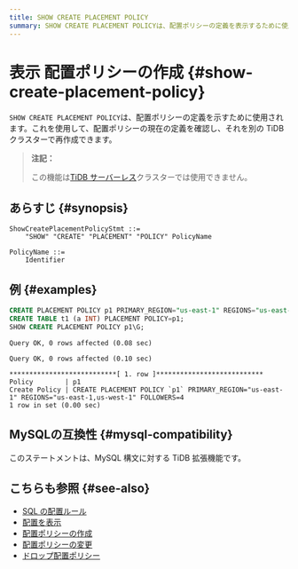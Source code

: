 ```yaml
---
title: SHOW CREATE PLACEMENT POLICY
summary: SHOW CREATE PLACEMENT POLICYは、配置ポリシーの定義を表示するために使用されます。現在の定義を確認し、別の TiDB クラスターで再作成できます。この機能は TiDB サーバーレスクラスターでは使用できません。MySQL 構文に対する TiDB 拡張機能です。
---
```


# 表示 配置ポリシーの作成 {#show-create-placement-policy}

`SHOW CREATE PLACEMENT POLICY`は、配置ポリシーの定義を示すために使用されます。これを使用して、配置ポリシーの現在の定義を確認し、それを別の TiDB クラスターで再作成できます。

> **注記：**
>
> この機能は[TiDB サーバーレス](https://docs.pingcap.com/tidbcloud/select-cluster-tier#tidb-serverless)クラスターでは使用できません。

## あらすじ {#synopsis}

```ebnf+diagram
ShowCreatePlacementPolicyStmt ::=
    "SHOW" "CREATE" "PLACEMENT" "POLICY" PolicyName

PolicyName ::=
    Identifier
```

## 例 {#examples}

```sql
CREATE PLACEMENT POLICY p1 PRIMARY_REGION="us-east-1" REGIONS="us-east-1,us-west-1" FOLLOWERS=4;
CREATE TABLE t1 (a INT) PLACEMENT POLICY=p1;
SHOW CREATE PLACEMENT POLICY p1\G;
```

    Query OK, 0 rows affected (0.08 sec)

    Query OK, 0 rows affected (0.10 sec)

    ***************************[ 1. row ]***************************
    Policy        | p1
    Create Policy | CREATE PLACEMENT POLICY `p1` PRIMARY_REGION="us-east-1" REGIONS="us-east-1,us-west-1" FOLLOWERS=4
    1 row in set (0.00 sec)

## MySQLの互換性 {#mysql-compatibility}

このステートメントは、MySQL 構文に対する TiDB 拡張機能です。

## こちらも参照 {#see-also}

-   [SQL の配置ルール](/placement-rules-in-sql.md)
-   [配置を表示](/sql-statements/sql-statement-show-placement.md)
-   [配置ポリシーの作成](/sql-statements/sql-statement-create-placement-policy.md)
-   [配置ポリシーの変更](/sql-statements/sql-statement-alter-placement-policy.md)
-   [ドロップ配置ポリシー](/sql-statements/sql-statement-drop-placement-policy.md)
